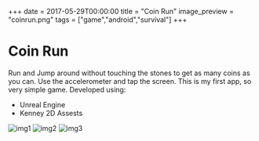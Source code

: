 +++
date = 2017-05-29T00:00:00
title = "Coin Run"
image_preview = "coinrun.png"
tags = ["game","android","survival"]
+++
# Coin Run

Run and Jump around without touching the stones to get as many coins as you can. Use the accelerometer and tap the screen.
This is my first app, so very simple game.
Developed using: 
- Unreal Engine
- Kenney 2D Assests

![img1](https://cloud.githubusercontent.com/assets/3071208/12793489/2c808a60-cab1-11e5-8bac-47785f5593fc.png)
![img2](https://cloud.githubusercontent.com/assets/3071208/12793490/2c84a500-cab1-11e5-9e75-e45d61cd4d40.png)
![img3](https://cloud.githubusercontent.com/assets/3071208/12793491/2c8af2ca-cab1-11e5-90d1-722c242a5b05.png)
